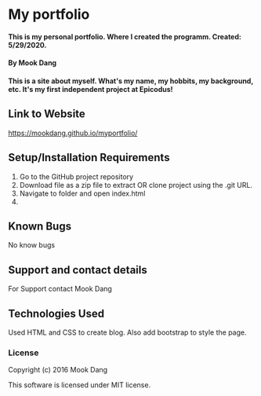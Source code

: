 # My portfolio

#### This is my personal portfolio. Where I created the programm. Created: 5/29/2020.

#### By Mook Dang

#### This is a site about myself. What's my name, my hobbits, my background, etc. It's my first independent project at Epicodus! 

## Link to Website

https://mookdang.github.io/myportfolio/

## Setup/Installation Requirements

1. Go to the GitHub project repository
2. Download file as a zip file to extract OR clone project using the .git URL.
3. Navigate to folder and open index.html
4. 


## Known Bugs
No know bugs

## Support and contact details
For Support contact Mook Dang

## Technologies Used

Used HTML and CSS to create blog. Also add bootstrap to style the page. 

### License

Copyright (c) 2016 Mook Dang

This software is licensed under MIT license.
